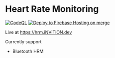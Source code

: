 # Heart Rate Monitoring

[![CodeQL](https://github.com/iNViTiON/HeartRateMonitoring/actions/workflows/codeql-analysis.yml/badge.svg)](https://github.com/iNViTiON/HeartRateMonitoring/actions/workflows/codeql-analysis.yml) 
[![Deploy to Firebase Hosting on merge](https://github.com/iNViTiON/HeartRateMonitoring/actions/workflows/firebase-hosting-merge.yml/badge.svg)](https://github.com/iNViTiON/HeartRateMonitoring/actions/workflows/firebase-hosting-merge.yml)

Live at <https://hrm.iNViTiON.dev>

Currently support

- Bluetooth HRM
